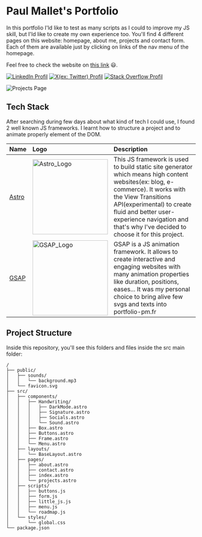# Paul Mallet's Portfolio

In this portfolio I'ld like to test as many scripts as I could to improve my JS skill, but I'ld like to create my own experience too. You'll find 4 different pages on this website: homepage, about me, projects and contact form. Each of them are available just by clicking on links of the nav menu of the homepage.

Feel free to check the website on [this link](https://portfolio-pm.fr/) 😃.

[![LinkedIn Profil](https://img.shields.io/badge/LinkedIn-0077B5?style=for-the-badge&logo=linkedin&logoColor=white)](#)
[![X(ex: Twitter) Profil](https://img.shields.io/badge/X-000000?style=for-the-badge&logo=x&logoColor=white)](https://twitter.com/PaulMal33466829)
[![Stack Overflow Profil](https://img.shields.io/badge/Stack_Overflow-FE7A16?style=for-the-badge&logo=stack-overflow&logoColor=white)](https://stackoverflow.com/users/22239802/paul)

![Projects Page](https://drive.google.com/uc?export=view&id=108UE1P7mvXc0xBjs01Yw_sbW6fgQB9O9)

## Tech Stack

After searching during few days about what kind of tech I could use, I found 2 well known JS frameworks. I learnt how to structure a project and to animate properly element of the DOM.

| Name | Logo     | Description                |
| :-------- | :------- | :------------------------- |
| [Astro](https://astro.build/) | <img src="https://camo.githubusercontent.com/89e69f2170a86e4642f55f25097acfd5d862a4d51ed048176c67f0d2defb93b5/68747470733a2f2f64726976652e676f6f676c652e636f6d2f75633f6578706f72743d766965772669643d314c554a786f4c76434c6d45796c4b457377434c4c464b68424555736e42795270" alt="Astro_Logo" data-canonical-src="https://drive.google.com/uc?export=view&amp;id=1LUJxoLvCLmEylKEswCLLFKhBEUsnByRp" style="width: 200px;"> | This JS framework is used to build static site generator which means high content websites(ex: blog, e-commerce). It works with the View Transitions API(experimental) to create fluid and better user-experience navigation and that's why I've decided to choose it for this project. |
| [GSAP](https://gsap.com/) | <img src="https://camo.githubusercontent.com/9de0107ead6151945608b5b65a31e360deaccf0179ad87c3473ec374d710ae3a/68747470733a2f2f64726976652e676f6f676c652e636f6d2f75633f6578706f72743d766965772669643d317842376a4a324b4c745442735158466777453261715f2d594d644a3578375661" alt="GSAP_Logo" data-canonical-src="https://drive.google.com/uc?export=view&amp;id=1xB7jJ2KLtTBsQXFgwE2aq_-YMdJ5x7Va" style="width: 200px;"> | GSAP is a JS animation framework. It allows to create interactive and engaging websites with many animation properties like duration, positions, eases... It was my personal choice to bring alive few svgs and texts into portfolio-pm.fr |

## Project Structure

Inside this repository, you'll see this folders and files inside the src main folder:

```text
/
├── public/
│   ├── sounds/
│   │   └── background.mp3
│   └── favicon.svg
├── src/
│   ├── components/
│   │   ├── Handwriting/
│   │   │   ├── DarkMode.astro
│   │   │   ├── Signature.astro
│   │   │   ├── Socials.astro
│   │   │   └── Sound.astro
│   │   ├── Box.astro
│   │   ├── Buttons.astro
│   │   ├── Frame.astro
│   │   └── Menu.astro
│   ├── layouts/
│   │   └── BaseLayout.astro
│   ├── pages/
│   │   ├── about.astro
│   │   ├── contact.astro
│   │   ├── index.astro
│   │   └── projects.astro
│   ├── scripts/
│   │   ├── buttons.js
│   │   ├── form.js
│   │   ├── little_js.js
│   │   ├── menu.js
│   │   └── roadmap.js
│   └── styles/
│       └── global.css
└── package.json
```
